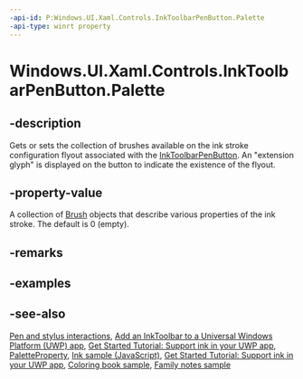 ```yaml
---
-api-id: P:Windows.UI.Xaml.Controls.InkToolbarPenButton.Palette
-api-type: winrt property
---
```


<!-- Property syntax
public Windows.Foundation.Collections.IVector<Windows.UI.Xaml.Media.Brush> Palette { get;  set; }
-->

# Windows.UI.Xaml.Controls.InkToolbarPenButton.Palette

## -description
Gets or sets the collection of brushes available on the ink stroke configuration flyout associated with the [InkToolbarPenButton](inktoolbarpenbutton.md). An "extension glyph" is displayed on the button to indicate the existence of the flyout.



## -property-value
A collection of [Brush](../windows.ui.xaml.media/brush.md) objects that describe various properties of the ink stroke. The default is 0 (empty).

## -remarks

## -examples

## -see-also
[Pen and stylus interactions](https://docs.microsoft.com/windows/uwp/input-and-devices/pen-and-stylus-interactions), [Add an InkToolbar to a Universal Windows Platform (UWP) app](https://docs.microsoft.com/windows/uwp/input-and-devices/ink-toolbar), [Get Started Tutorial: Support ink in your UWP app](https://docs.microsoft.com/windows/uwp/get-started/ink-walkthrough), [PaletteProperty](inktoolbarpenbutton_paletteproperty.md), [Ink sample (JavaScript)](https://github.com/Microsoft/Windows-universal-samples/tree/master/Samples/Ink), [Get Started Tutorial: Support ink in your UWP app](https://aka.ms/appsample-ink), [Coloring book sample](https://aka.ms/cpubsample-coloringbook), [Family notes sample](https://aka.ms/cpubsample-familynotessample)
